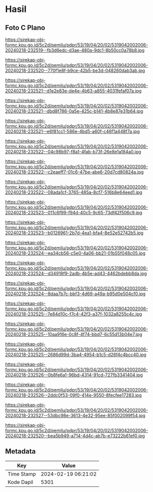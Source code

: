 # Hasil

## Foto C Plano

https://sirekap-obj-formc.kpu.go.id/5c2d/pemilu/pdpr/53/19/04/20/02/5319042002006-20240218-232519--fb3d6edc-d3ae-480a-9dc1-8b50cc0a78b8.jpg

https://sirekap-obj-formc.kpu.go.id/5c2d/pemilu/pdpr/53/19/04/20/02/5319042002006-20240218-232520--770f1e8f-b9ce-42b5-be3d-048260dab3ab.jpg

https://sirekap-obj-formc.kpu.go.id/5c2d/pemilu/pdpr/53/19/04/20/02/5319042002006-20240218-232521--d1e2e83e-de4e-4b63-a855-4031fefaf07a.jpg

https://sirekap-obj-formc.kpu.go.id/5c2d/pemilu/pdpr/53/19/04/20/02/5319042002006-20240218-232521--dbd8f786-0a5e-425c-b141-4b8e87e31b64.jpg

https://sirekap-obj-formc.kpu.go.id/5c2d/pemilu/pdpr/53/19/04/20/02/5319042002006-20240218-232521--e6f81cc1-586e-4bd5-a60f-c46f1a448f7a.jpg

https://sirekap-obj-formc.kpu.go.id/5c2d/pemilu/pdpr/53/19/04/20/02/5319042002006-20240218-232522--04c98b97-f8a1-4fab-b73f-26e8e1a184a0.jpg

https://sirekap-obj-formc.kpu.go.id/5c2d/pemilu/pdpr/53/19/04/20/02/5319042002006-20240218-232522--c2eaeff7-01c6-47be-abe6-20d7cd80824a.jpg

https://sirekap-obj-formc.kpu.go.id/5c2d/pemilu/pdpr/53/19/04/20/02/5319042002006-20240218-232522--08ada1cf-3765-485a-8cf7-516b8e64eed1.jpg

https://sirekap-obj-formc.kpu.go.id/5c2d/pemilu/pdpr/53/19/04/20/02/5319042002006-20240218-232523--011c6f99-f94d-40c5-9c65-73df42f506c9.jpg

https://sirekap-obj-formc.kpu.go.id/5c2d/pemilu/pdpr/53/19/04/20/02/5319042002006-20240218-232523--b0126961-2b7d-4ea1-bfa4-8e52e52742b5.jpg

https://sirekap-obj-formc.kpu.go.id/5c2d/pemilu/pdpr/53/19/04/20/02/5319042002006-20240218-232524--ea34cb56-c5e0-4a06-bb21-01b55f048c05.jpg

https://sirekap-obj-formc.kpu.go.id/5c2d/pemilu/pdpr/53/19/04/20/02/5319042002006-20240218-232524--d34918f9-2adb-4b5e-ad43-4462bdebb8da.jpg

https://sirekap-obj-formc.kpu.go.id/5c2d/pemilu/pdpr/53/19/04/20/02/5319042002006-20240218-232524--8daa7b7c-bbf3-4d69-a49a-b95d0e504cf0.jpg

https://sirekap-obj-formc.kpu.go.id/5c2d/pemilu/pdpr/53/19/04/20/02/5319042002006-20240218-232525--7e84d10c-f7c4-42f3-a37f-1032a8255c4c.jpg

https://sirekap-obj-formc.kpu.go.id/5c2d/pemilu/pdpr/53/19/04/20/02/5319042002006-20240218-232525--10aa916e-0c8f-4f74-bbd7-6c55d13b04e7.jpg

https://sirekap-obj-formc.kpu.go.id/5c2d/pemilu/pdpr/53/19/04/20/02/5319042002006-20240218-232525--2686d99d-3ba4-4954-b1c5-d26f4c4bcc40.jpg

https://sirekap-obj-formc.kpu.go.id/5c2d/pemilu/pdpr/53/19/04/20/02/5319042002006-20240218-232526--0b8fe6a1-96bd-4314-91cd-727fb3341404.jpg

https://sirekap-obj-formc.kpu.go.id/5c2d/pemilu/pdpr/53/19/04/20/02/5319042002006-20240218-232526--2ddc0f53-09f0-414e-9550-8fecfee17283.jpg

https://sirekap-obj-formc.kpu.go.id/5c2d/pemilu/pdpr/53/19/04/20/02/5319042002006-20240218-232527--53dbc98e-3613-4e32-95ee-85f002099f54.jpg

https://sirekap-obj-formc.kpu.go.id/5c2d/pemilu/pdpr/53/19/04/20/02/5319042002006-20240218-232520--bea5b949-a714-4d4c-ab7b-e73222b61ef0.jpg


## Metadata

| Key        | Value               |
| ---------- | ------------------- |
| Time Stamp | 2024-02-19 06:21:02 |
| Kode Dapil | 5301                |



